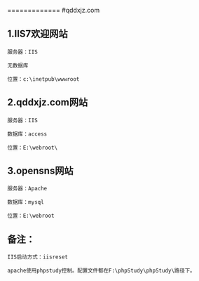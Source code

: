 =============
#qddxjz.com



1.IIS7欢迎网站
-----------
	服务器：IIS
	
	无数据库
	
	位置：c:\inetpub\wwwroot

2.qddxjz.com网站
--------------
	服务器：IIS
	
	数据库：access
	
	位置：E:\webroot\

3.opensns网站
-----------
	服务器：Apache
	
	数据库：mysql
	
	位置：E:\webroot
	
备注：
----------
	IIS启动方式：iisreset

	apache使用phpstudy控制。配置文件都在F:\phpStudy\phpStudy\路径下。
